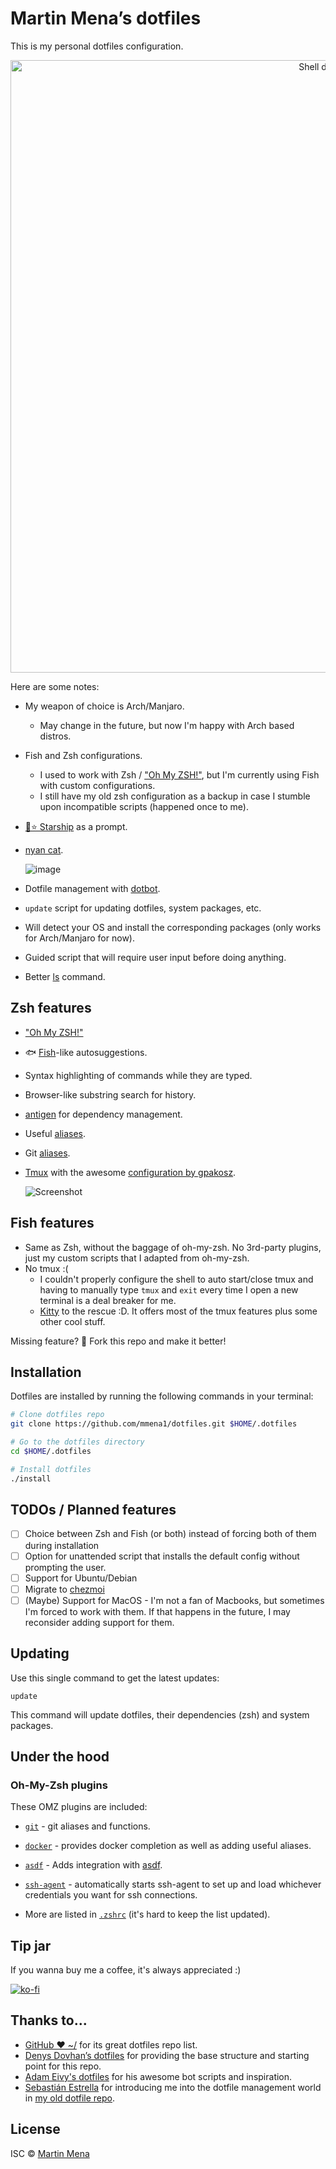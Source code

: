 # Martin Mena’s dotfiles


This is my personal dotfiles configuration.

<p align="center">
  <img alt="Shell demo" src="https://user-images.githubusercontent.com/4404853/211460867-4cab5adb-c979-4a47-86a5-e6bb11f9f0dc.gif" width="980px">
</p>

Here are some notes:

- My weapon of choice is Arch/Manjaro.
  - May change in the future, but now I'm happy with Arch based distros.
- Fish and Zsh configurations.
  - I used to work with Zsh / ["Oh My ZSH!"](http://ohmyz.sh/), but I'm currently using Fish with custom configurations.
  - I still have my old zsh configuration as a backup in case I stumble upon incompatible scripts (happened once to me).
- [🚀⭐️ Starship](https://starship.rs/) as a prompt.
- [nyan cat](./bin/nyan).

  ![image](https://user-images.githubusercontent.com/4404853/211462357-b33b64a8-075e-458b-8e26-0e6494db993d.png)

- Dotfile management with [dotbot](https://github.com/anishathalye/dotbot).
- `update` script for updating dotfiles, system packages, etc.
- Will detect your OS and install the corresponding packages (only works for Arch/Manjaro for now).
- Guided script that will require user input before doing anything.
- Better [ls](https://the.exa.website/) command.

## Zsh features
- ["Oh My ZSH!"](http://ohmyz.sh/)
- 🐟 [Fish](https://fishshell.com/)-like autosuggestions.
- Syntax highlighting of commands while they are typed.
- Browser-like substring search for history.
- [antigen](https://github.com/zsh-users/antigen) for dependency management.
- Useful [aliases](./lib/aliases.zsh).
- Git [aliases](https://github.com/ohmyzsh/ohmyzsh/tree/master/plugins/git).
- [Tmux](https://github.com/tmux/tmux) with the awesome [configuration by gpakosz](https://github.com/gpakosz/.tmux).

  ![Screenshot](https://cloud.githubusercontent.com/assets/553208/19740585/85596a5a-9bbf-11e6-8aa1-7c8d9829c008.gif)


## Fish features

- Same as Zsh, without the baggage of oh-my-zsh. No 3rd-party plugins, just my custom scripts that I adapted from oh-my-zsh.
- No tmux :(
    - I couldn't properly configure the shell to auto start/close tmux and
    having to manually type `tmux` and `exit` every time I open a new terminal is a deal breaker for me.
    - [Kitty](https://sw.kovidgoyal.net/kitty/) to the rescue :D. It offers most of the tmux features plus some other cool stuff.

Missing feature? 🍴 Fork this repo and make it better!

## Installation

Dotfiles are installed by running the following commands in your terminal:


```sh
# Clone dotfiles repo
git clone https://github.com/mmena1/dotfiles.git $HOME/.dotfiles

# Go to the dotfiles directory
cd $HOME/.dotfiles

# Install dotfiles
./install
```

## TODOs / Planned features

- [ ] Choice between Zsh and Fish (or both) instead of forcing both of them during installation
- [ ] Option for unattended script that installs the default config without prompting the user.
- [ ] Support for Ubuntu/Debian
- [ ] Migrate to [chezmoi](https://www.chezmoi.io/)
- [ ] (Maybe) Support for MacOS - I'm not a fan of Macbooks, but sometimes I'm forced to work with them.
  If that happens in the future, I may reconsider adding support for them.

## Updating

Use this single command to get the latest updates:

```
update
```

This command will update dotfiles, their dependencies (zsh) and system packages.

## Under the hood

### Oh-My-Zsh plugins

These OMZ plugins are included:

- [`git`](https://github.com/robbyrussell/oh-my-zsh/tree/master/plugins/git) - git aliases and functions.
- [`docker`](https://github.com/robbyrussell/oh-my-zsh/tree/master/plugins/docker) - provides docker completion as well as adding useful aliases.
- [`asdf`](https://github.com/robbyrussell/oh-my-zsh/tree/master/plugins/asdf) - Adds integration with [asdf](https://asdf-vm.com/).
- [`ssh-agent`](https://github.com/robbyrussell/oh-my-zsh/tree/master/plugins/ssh-agent) - automatically starts ssh-agent to set up and load whichever credentials you want for ssh connections.

- More are listed in [`.zshrc`](./home/zshrc) (it's hard to keep the list updated).

## Tip jar

If you wanna buy me a coffee, it's always appreciated :)

[![ko-fi](https://ko-fi.com/img/githubbutton_sm.svg)](https://ko-fi.com/P5P0HNRJ6)

## Thanks to...

- [GitHub ❤ ~/](http://dotfiles.github.com/) for its great dotfiles repo list.
- [Denys Dovhan’s dotfiles](https://github.com/denysdovhan/dotfiles) for providing the
  base structure and starting point for this repo.
- [Adam Eivy's dotfiles](https://github.com/atomantic/dotfiles) for his awesome bot scripts and inspiration.
- [Sebastián Estrella](https://github.com/sestrella/dotfiles) for introducing me
  into the dotfile management world in [my old dotfile repo](https://github.com/mmena1/dotfiles-old).

## License

ISC © [Martin Mena](martinmena@outlook.com)
